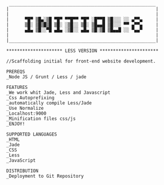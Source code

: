 
	 _______________________________________________________
	| 	  											        |
	|	  											        |
	|      ▀█▀ ▒█▄░▒█ ▀█▀ ▀▀█▀▀ ▀█▀ ░█▀▀█ ▒█░░░ ░░ ▄▀▀▄     |
	|      ▒█░ ▒█▒█▒█ ▒█░ ░▒█░░ ▒█░ ▒█▄▄█ ▒█░░░ ▀▀ ▄▀▀▄     |
	|      ▄█▄ ▒█░░▀█ ▄█▄ ░▒█░░ ▄█▄ ▒█░▒█ ▒█▄▄█ ░░ ▀▄▄▀     |
	|	  				            					    |
	|_______________________________________________________|

	********************* LESS VERSION **********************

	//Scaffolding initial for front-end website development.

	PREREQS
	_Node JS / Grunt / Less / jade

	FEATURES
	_We work whit Jade, Less and Javascript
	_Css Autoprefixing
	_automatically compile Less/Jade
	_Use Normalize
	_Localhost:9000
	_Minification files css/js
	_ENJOY!

	SUPPORTED LANGUAGES
	_HTML
	_Jade
	_CSS
	_Less
	_JavaScript

	DISTRIBUTION
	_Deployment to Git Repository